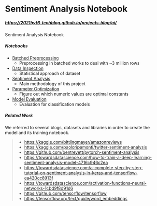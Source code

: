 # Sentiment Analysis Notebook
##### https://2021hyt6-techblog.github.io/projects-blog/ai/
Sentiment Analysis Notebook

##### Notebooks

- [Batched Preprocessing](./Preprocessing_Batched.ipynb)
  - Preprocessing in batched works to deal with ~3 million rows
- [Data Inspection](./Data_Inspection.ipynb)
  - Statistical approach of dataset
- [Sentiment Analysis](./Sentiment_Analysis.ipynb)
  - Main methodology of this project
- [Parameter Optimization](./Param_Optimization.ipynb)
  - Figure out which numeric values are optimal constants
- [Model Evaluation](./Model_Evaluation.ipynb)
  - Evaluation for classification models

##### Related Work

We referred to several blogs, datasets and libraries in order to create the model and its training notebook.

> - https://kaggle.com/bittlingmayer/amazonreviews
> - https://kaggle.com/paoloripamonti/twitter-sentiment-analysis
> - https://github.com/bentrevett/pytorch-sentiment-analysis
> - https://towardsdatascience.com/how-to-train-a-deep-learning-sentiment-analysis-model-4716c946c2ea
> - https://towardsdatascience.com/a-complete-step-by-step-tutorial-on-sentiment-analysis-in-keras-and-tensorflow-ea420cc8913f
> - https://towardsdatascience.com/activation-functions-neural-networks-1cbd9f8d91d6
> - https://github.com/tensorflow/tensorflow
> - https://tensorflow.org/text/guide/word_embeddings
